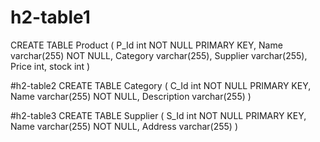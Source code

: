 # h2-table1
CREATE TABLE Product
(
P_Id int NOT NULL PRIMARY KEY,
Name varchar(255) NOT NULL,
Category varchar(255),
Supplier varchar(255),
Price int,
stock int
)

#h2-table2
CREATE TABLE Category
(
C_Id int NOT NULL PRIMARY KEY,
Name varchar(255) NOT NULL,
Description varchar(255)
)

#h2-table3
CREATE TABLE Supplier
(
S_Id int NOT NULL PRIMARY KEY,
Name varchar(255) NOT NULL,
Address varchar(255)
)
